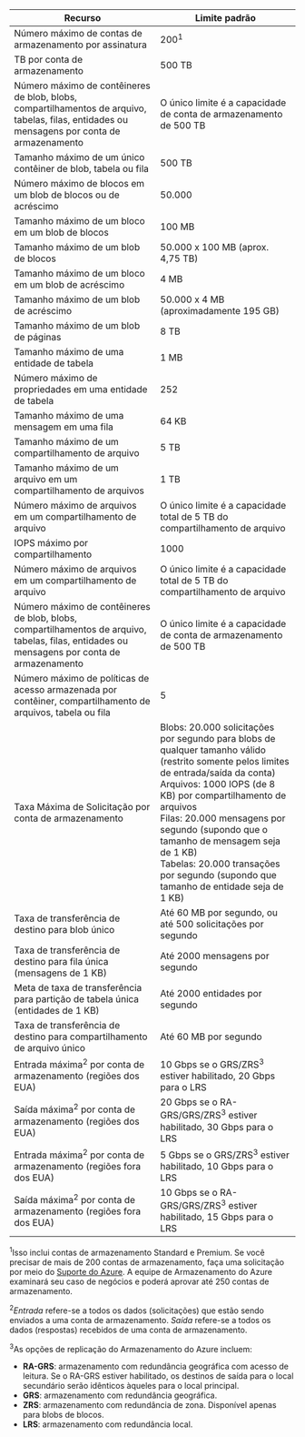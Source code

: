 | Recurso | Limite padrão |
| --- | --- |
| Número máximo de contas de armazenamento por assinatura |200<sup>1</sup> |
| TB por conta de armazenamento |500 TB |
| Número máximo de contêineres de blob, blobs, compartilhamentos de arquivo, tabelas, filas, entidades ou mensagens por conta de armazenamento |O único limite é a capacidade de conta de armazenamento de 500 TB |
| Tamanho máximo de um único contêiner de blob, tabela ou fila |500 TB |
| Número máximo de blocos em um blob de blocos ou de acréscimo |50.000 |
| Tamanho máximo de um bloco em um blob de blocos |100 MB |
| Tamanho máximo de um blob de blocos |50.000 x 100 MB (aprox. 4,75 TB) |
| Tamanho máximo de um bloco em um blob de acréscimo |4 MB |
| Tamanho máximo de um blob de acréscimo |50.000 x 4 MB (aproximadamente 195 GB) |
| Tamanho máximo de um blob de páginas |8 TB |
| Tamanho máximo de uma entidade de tabela |1 MB |
| Número máximo de propriedades em uma entidade de tabela |252 |
| Tamanho máximo de uma mensagem em uma fila |64 KB |
| Tamanho máximo de um compartilhamento de arquivo |5 TB |
| Tamanho máximo de um arquivo em um compartilhamento de arquivos |1 TB |
| Número máximo de arquivos em um compartilhamento de arquivo |O único limite é a capacidade total de 5 TB do compartilhamento de arquivo |
| IOPS máximo por compartilhamento |1000 |
| Número máximo de arquivos em um compartilhamento de arquivo |O único limite é a capacidade total de 5 TB do compartilhamento de arquivo |
| Número máximo de contêineres de blob, blobs, compartilhamentos de arquivo, tabelas, filas, entidades ou mensagens por conta de armazenamento |O único limite é a capacidade de conta de armazenamento de 500 TB |
| Número máximo de políticas de acesso armazenada por contêiner, compartilhamento de arquivos, tabela ou fila |5 |
| Taxa Máxima de Solicitação por conta de armazenamento |Blobs: 20.000 solicitações por segundo para blobs de qualquer tamanho válido (restrito somente pelos limites de entrada/saída da conta) <br />Arquivos: 1000 IOPS (de 8 KB) por compartilhamento de arquivos <br />Filas: 20.000 mensagens por segundo (supondo que o tamanho de mensagem seja de 1 KB)<br />Tabelas: 20.000 transações por segundo (supondo que tamanho de entidade seja de 1 KB) |
| Taxa de transferência de destino para blob único |Até 60 MB por segundo, ou até 500 solicitações por segundo |
| Taxa de transferência de destino para fila única (mensagens de 1 KB) |Até 2000 mensagens por segundo |
| Meta de taxa de transferência para partição de tabela única (entidades de 1 KB) |Até 2000 entidades por segundo |
| Taxa de transferência de destino para compartilhamento de arquivo único |Até 60 MB por segundo |
| Entrada máxima<sup>2</sup> por conta de armazenamento (regiões dos EUA) |10 Gbps se o GRS/ZRS<sup>3</sup> estiver habilitado, 20 Gbps para o LRS |
| Saída máxima<sup>2</sup> por conta de armazenamento (regiões dos EUA) |20 Gbps se o RA-GRS/GRS/ZRS<sup>3</sup> estiver habilitado, 30 Gbps para o LRS |
| Entrada máxima<sup>2</sup> por conta de armazenamento (regiões fora dos EUA) |5 Gbps se o GRS/ZRS<sup>3</sup> estiver habilitado, 10 Gbps para o LRS |
| Saída máxima<sup>2</sup> por conta de armazenamento (regiões fora dos EUA) |10 Gbps se o RA-GRS/GRS/ZRS<sup>3</sup> estiver habilitado, 15 Gbps para o LRS |

<sup>1</sup>Isso inclui contas de armazenamento Standard e Premium. Se você precisar de mais de 200 contas de armazenamento, faça uma solicitação por meio do [Suporte do Azure](https://azure.microsoft.com/support/faq/). A equipe de Armazenamento do Azure examinará seu caso de negócios e poderá aprovar até 250 contas de armazenamento. 

<sup>2</sup>*Entrada* refere-se a todos os dados (solicitações) que estão sendo enviados a uma conta de armazenamento. *Saída* refere-se a todos os dados (respostas) recebidos de uma conta de armazenamento.  

<sup>3</sup>As opções de replicação do Armazenamento do Azure incluem:

* **RA-GRS**: armazenamento com redundância geográfica com acesso de leitura. Se o RA-GRS estiver habilitado, os destinos de saída para o local secundário serão idênticos àqueles para o local principal.
* **GRS**: armazenamento com redundância geográfica. 
* **ZRS**: armazenamento com redundância de zona. Disponível apenas para blobs de blocos. 
* **LRS**: armazenamento com redundância local. 

